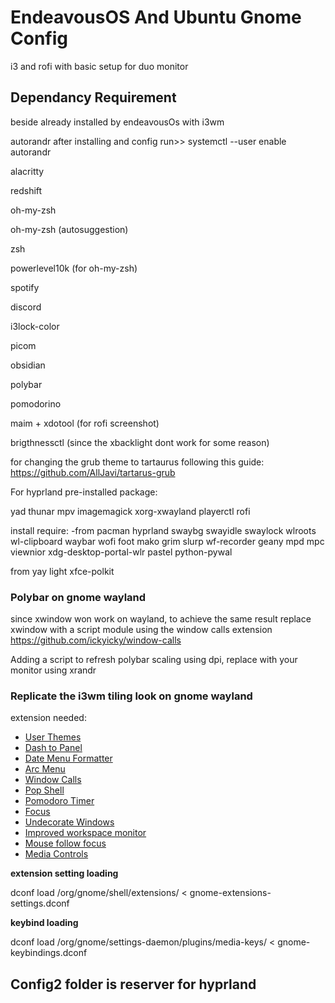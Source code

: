 # EndeavousOS And Ubuntu Gnome Config
i3 and rofi with basic setup for duo monitor

## Dependancy Requirement 
beside already installed by endeavousOs with i3wm

autorandr
after installing and config run>> systemctl --user enable autorandr

alacritty

redshift

oh-my-zsh

oh-my-zsh (autosuggestion)

zsh

powerlevel10k (for oh-my-zsh)

spotify

discord

i3lock-color

picom

obsidian

polybar

pomodorino

maim + xdotool (for rofi screenshot)

brigthnessctl (since the xbacklight dont work for some reason)

for changing the grub theme to tartaurus following this guide:
https://github.com/AllJavi/tartarus-grub


For hyprland
pre-installed package:

yad
thunar
mpv
imagemagick
xorg-xwayland
playerctl
rofi

install require:
-from pacman
hyprland
swaybg
swayidle
swaylock
wlroots
wl-clipboard
waybar
wofi
foot
mako
grim
slurp
wf-recorder
geany
mpd
mpc
viewnior
xdg-desktop-portal-wlr
pastel
python-pywal

from yay
light
xfce-polkit

### Polybar on gnome wayland
since xwindow won work on wayland, to achieve the same result replace xwindow with a script module using the window calls extension
https://github.com/ickyicky/window-calls

Adding a script to refresh polybar scaling using dpi, replace with your monitor using xrandr
### Replicate the i3wm tiling look on gnome wayland
extension needed:

- [User Themes](https://extensions.gnome.org/extension/19/user-themes/)
- [Dash to Panel](https://extensions.gnome.org/extension/1160/dash-to-panel/)
- [Date Menu Formatter](https://extensions.gnome.org/extension/4655/date-menu-formatter/)
- [Arc Menu](https://extensions.gnome.org/extension/3628/arcmenu/)
- [Window Calls](https://extensions.gnome.org/extension/4724/window-calls/)
- [Pop Shell](https://github.com/pop-os/shell)
- [Pomodoro Timer](https://extensions.gnome.org/extension/53/pomodoro/)
- [Focus](https://extensions.gnome.org/extension/3924/focus/)
- [Undecorate Windows](https://extensions.gnome.org/extension/1208/undecorate/)
- [Improved workspace monitor](https://extensions.gnome.org/extension/3968/improved-workspace-indicator/)
- [Mouse follow focus](https://extensions.gnome.org/extension/7656/mouse-follows-focus/)
- [Media Controls](https://extensions.gnome.org/extension/4470/media-controls/)


**extension setting loading**

dconf load /org/gnome/shell/extensions/ < gnome-extensions-settings.dconf

**keybind loading**

dconf load /org/gnome/settings-daemon/plugins/media-keys/ < gnome-keybindings.dconf

## Config2 folder is reserver for hyprland
